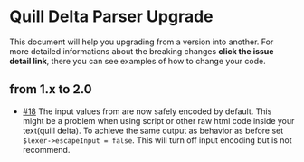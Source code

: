 # Quill Delta Parser Upgrade

This document will help you upgrading from a version into another. For more detailed informations about the breaking changes **click the issue detail link**, there you can see examples of how to change your code.

## from 1.x to 2.0

+ [#18](https://github.com/nadar/quill-delta-parser/issues/18) The input values from are now safely encoded by default. This might be a problem when using script or other raw html code inside your text(quill delta). To achieve the same output as behavior as before set `$lexer->escapeInput = false`. This will turn off input encoding but is not recommend.
